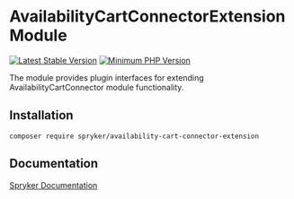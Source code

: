 # AvailabilityCartConnectorExtension Module
[![Latest Stable Version](https://poser.pugx.org/spryker/availability-cart-connector-extension/v/stable.svg)](https://packagist.org/packages/spryker/availability-cart-connector-extension)
[![Minimum PHP Version](https://img.shields.io/badge/php-%3E%3D%208.1-8892BF.svg)](https://php.net/)

The module provides plugin interfaces for extending AvailabilityCartConnector module functionality.

## Installation

```
composer require spryker/availability-cart-connector-extension
```

## Documentation

[Spryker Documentation](https://docs.spryker.com)
